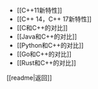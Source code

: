 - [[C++11新特性]]
- [[C++ 14，C++ 17新特性]]
- [[C和C++的对比]]
- [[Java和C++的对比]]
- [[Python和C++的对比]]
- [[Go和C++的对比]]
- [[Rust和C++的对比]]

[[readme|返回]]